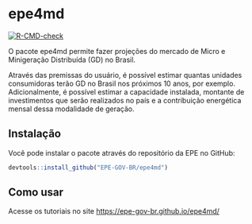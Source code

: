 
<!-- README.md is generated from README.Rmd. Please edit that file -->

# epe4md

<!-- badges: start -->

[![R-CMD-check](https://github.com/EPE-GOV-BR/epe4md/actions/workflows/R-CMD-check.yaml/badge.svg)](https://github.com/EPE-GOV-BR/epe4md/actions/workflows/R-CMD-check.yaml)
<!-- badges: end -->

O pacote epe4md permite fazer projeções do mercado de Micro e
Minigeração Distribuída (GD) no Brasil.

Através das premissas do usuário, é possível estimar quantas unidades
consumidoras terão GD no Brasil nos próximos 10 anos, por exemplo.
Adicionalmente, é possível estimar a capacidade instalada, montante de
investimentos que serão realizados no país e a contribuição energética
mensal dessa modalidade de geração.

## Instalação

Você pode instalar o pacote através do repositório da EPE no GitHub:

``` r
devtools::install_github("EPE-GOV-BR/epe4md")
```

## Como usar

Acesse os tutoriais no site <https://epe-gov-br.github.io/epe4md/>

